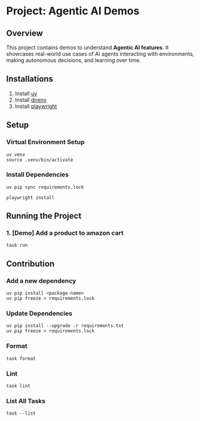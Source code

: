 # Project: Agentic AI Demos

## Overview

This project contains demos to understand **Agentic AI features**. It showcases real-world use cases of AI agents
interacting with environments, making autonomous decisions, and learning over time.

## Installations

1. Install [uv](https://github.com/astral-sh/uv)
2. Install [direnv](https://github.com/direnv/direnv)
3. Install [playwright](https://github.com/microsoft/playwright)

## Setup

### Virtual Environment Setup

```shell
uv venv
source .venv/bin/activate
```

### Install Dependencies

```shell
uv pip sync requirements.lock
```

```shell
playwright install
```

## Running the Project

### 1. [Demo] Add a product to amazon cart

```shell
task run
```

## Contribution

### Add a new dependency

```shell
uv pip install <package-name>
uv pip freeze > requirements.lock
```

### Update Dependencies

```shell
uv pip install --upgrade -r requirements.txt
uv pip freeze > requirements.lock
```

### Format

```shell
task format
```

### Lint

```shell
task lint
```

### List All Tasks

```shell
task --list
```

